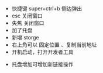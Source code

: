 - 快捷键 super+ctrl+b 侧边弹出
- esc 关闭窗口
- 失焦 关闭窗口
- 加了托盘
- 新增 storge
- 右上角可以 固定位置 、复制当前地址
- 开机启动，打开开发者工具

* 托盘增加可增加新链接操作
